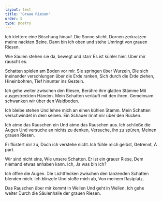 ```yaml
---
layout: text
title: "Graue Riesen"
order: 5
type: poetry
---
```


Ich klettere eine Böschung hinauf. 
Die Sonne sticht. 
Dornen zerkratzen meine nackten Beine.
Dann bin ich oben und stehe
Umringt von grauen Riesen.

Wie Säulen stehen sie da, bewegt und starr
Es ist kühler hier.
Über mir rauscht es.

Schatten spielen am Boden vor mir.
Sie springen über Wurzeln, 
Die sich ineinander verschlungen über die Erde ranken,
Sich durch die Erde ziehen,
Hineinbohren, 
Tief hinunter ins Gestein.

Ich gehe weiter zwischen den Riesen,
Berühre ihre glatten Stämme
Mit ausgestreckten Händen.
Mein Schatten verläuft mit den ihren.
Gemeinsam schwanken wir über den Waldboden.

Ich bleibe stehen
Und lehne mich an einen kühlen Stamm.
Mein Schatten verschwindet in dem seinen.
Ein Schauer rinnt mir über den Rücken.

Ich atme das Rauschen ein 
Und atme das Rauschen aus.
Ich schließe die Augen
Und versuche an nichts zu denken,
Versuche, ihn zu spüren,
Meinen grauen Riesen.

Er flüstert mir zu,
Doch ich verstehe nicht.
Ich fühle mich gelöst,
Getrennt,
À part.

Wir sind nicht eins,
Wie unsere Schatten.
Er ist ein grauer Riese,
Dem niemand etwas anhaben kann.
Ich,
Ja was bin ich?

Ich öffne die Augen.
Die Lichtflecken zwischen den tanzenden Schatten blenden mich.
Ich blinzele
Und stoße mich ab,
Von meinem Rastplatz.

Das Rauschen über mir kommt in Wellen
Und geht in Wellen.
Ich gehe weiter
Durch die Säulenhalle der grauen Riesen.
